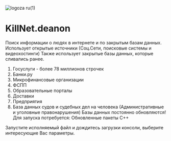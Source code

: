 ![logoza ru(1)](https://github.com/user-attachments/assets/2216beac-aa4e-460a-bdb9-9286e9175d50)

# KillNet.deanon
Поиск информации о людях в интернете и по закрытым базам данных.
Использует открытые источники (Соц.Сети, поисковые системы и видеохостинги)
Также использует закрытые базы данных, которые сливались ранее.
1. Госуслуги - более 78 миллионов строчек
2. Банки.ру
3. Микрофинансовые организации
4. ФСПП
5. Образовательные порталы
6. Доставки
7. Предприятия
8. База данных судов и судебных дел на человека (Административные и уголовные правонарушения)
   Базы данных постоянно обновляются!
Для запуска потребуется:
Обновленные пакеты C++

Запустите исполняемый файл и дождитесь загрузки консоли, выберите интересующие Вас параметры.
